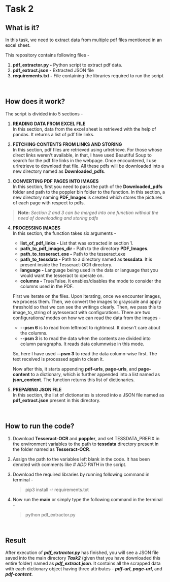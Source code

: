 # Task 2

## What is it?
In this task, we need to extract data from multiple pdf files mentioned in an excel sheet.

This repository contains following files - 
1. **pdf_extractor.py -** Python script to extract pdf data.
2. **pdf_extract.json -** Extracted JSON file
3. **requirements.txt -** File containing the libraries required to run the script

&nbsp;

## How does it work?
The script is divided into 5 sections - 


1. **READING DATA FROM EXCEL FILE**<br/>
      In this section, data from the excel sheet is retrieved with the help of pandas. It returns a list of pdf file links.

2. **FETCHING CONTENTS FROM LINKS AND STORING**<br/>
      In this section, pdf files are retrieved using urlretrieve. For those whose direct links weren't available, in that, I have used Beautiful Soup to search for the pdf file links in the webpage. Once encountered, I use urlretrieve to download that file. All these pdfs will be downloaded into a new directory named as **Downloaded_pdfs**.


3. **CONVERTING PDF PAGES INTO IMAGES**<br/>
      In this section, first you need to pass the path of the **Downloaded_pdfs** folder and path to the poppler bin folder to the function. In this section, a new directory naming **PDF_Images** is created which stores the pictures of each page with respect to pdfs. 
      

> **Note:** *Section 2 and 3 can be merged into one function without the need of downloading and storing pdfs*


4. **PROCESSING IMAGES**<br/>
      In this section, the function takes six arguments - <br/>
      - **list_of_pdf_links      -** List that was extracted in section 1.<br/>
      - **path_to_pdf_images_dir -** Path to the directory **PDF_Images**.<br/>
      - **path_to_tesseract_exe  -** Path to the tesseract.exe<br/>
      - **path_to_tessdata       -** Path to a directory named as **tessdata**. It is present inside the Tesseract-OCR directory.<br/>
      - **language               -** Language being used in the data or language that you would want the tesseract to operate on.<br/>
      - **columns                -** True/False. It enables/disables the mode to consider the columns used in the PDF.<br/>


      First we iterate on the files. Upon iterating, once we encounter images, we process them. Then, we convert the images to grayscale and apply threshold so that we can see the writings clearly. Then, we pass this to image_to_string of pytesseract with configurations. There are two configurations/ modes on how we can read the data from the images - <br/>
      - **--psm 6** is to read from leftmost to rightmost. It doesn't care about the columns.<br/>
      - **--psm 3** is to read the data when the contents are divided into column paragraphs. It reads data columnwise in this mode.<br/>

      So, here I have used **--psm 3** to read the data column-wise first. The text received is processed again to clean it.

      Now after this, it starts appending **pdf-urls**, **page-urls**, and **page-content** to a dictionary, which is further appended into a list named as **json_content**. The function returns this list of dictionaries.


5. **PREPARING JSON FILE**<br/>
      In this section, the list of dictionaries is stored into a JSON file named as **pdf_extract.json** present in this directory.

&nbsp;

## How to run the code?
1. Download **Tesseract-OCR** and **poppler**, and set TESSDATA_PREFIX in the environment variables to the path to **tessdata** directory present in the folder named as **Tesseract-OCR**.
2. Assign the path to the variables left blank in the code. It has been denoted with comments like *# ADD PATH* in the script.
3. Download the required libraries by running following command in terminal - 
      > pip3 install -r requirements.txt

4. Now run the **main** or simply type the following command in the terminal - 
      > python pdf_extractor.py 

&nbsp;

## Result
After execution of ***pdf_extractor.py*** has finished, you will see a JSON file saved into the main directory ***Task2*** (given that you have downloaded this entire folder)
named as ***pdf_extract.json***. It contains all the scrapped data with each dictionary object having three attributes - ***pdf-url***, ***page-url***, and ***pdf-content***. 
